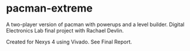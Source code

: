 # pacman-extreme
A two-player version of pacman with powerups and a level builder. Digital Electronics Lab final project with Rachael Devlin.

Created for Nexys 4 using Vivado. See Final Report.
